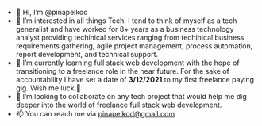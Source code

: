 - 👋 Hi, I’m @pinapelkod
- 👀 I’m interested in all things Tech. I tend to think of myself as a tech generalist and have worked for 8+ years as a business technology analyst providing techinical services ranging from techinical business requirements gathering, agile project management, process automation, report development, and technical support. 
- 🌱 I’m currently learning full stack web development with the hope of transitioning to a freelance role in the near future. For the sake of accountability I have set a date of **3/12/2021** to my first freelance paying gig. Wish me luck 🤞
- 💞️ I’m looking to collaborate on any tech project that would help me dig deeper into the world of freelance full stack web development.
- 📫 You can reach me via pinapelkod@gmail.com

<!---
pinapelkod/pinapelkod is a ✨ special ✨ repository because its `README.md` (this file) appears on your GitHub profile.
You can click the Preview link to take a look at your changes.
--->
